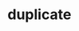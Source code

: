 # duplicate
```{include} /book/1 mechanics/1H newton 3/1H10 Act and React/1H1005 Magnet Symmetry/1H1005.md
```
